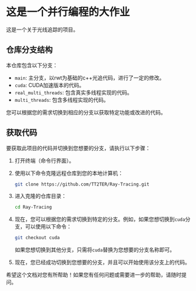 # 这是一个并行编程的大作业

这是一个关于光线追踪的项目。

## 仓库分支结构

本仓库包含以下分支：

- `main`: 主分支，以rwt为基础的c++光追代码，进行了一定的修改。
- `cuda`: CUDA加速版本的代码。
- `real_multi_threads`: 包含真实多线程实现的代码。
- `multi_threads`: 包含多线程实现的代码。

您可以根据您的需求切换到相应的分支以获取特定功能或改进的代码。

## 获取代码

要获取此项目的代码并切换到您想要的分支，请执行以下步骤：

1. 打开终端（命令行界面）。

2. 使用以下命令克隆远程仓库到您的本地计算机：

   ```bash
   git clone https://github.com/TT2TER/Ray-Tracing.git
   ```

3. 进入克隆的仓库目录：

   ```bash
   cd Ray-Tracing
   ```

4. 现在，您可以根据您的需求切换到特定的分支。例如，如果您想切换到`cuda`分支，可以使用以下命令：

   ```bash
   git checkout cuda
   ```

   如果您想切换到其他分支，只需将`cuda`替换为您想要的分支名称即可。

5. 现在，您已经成功切换到您想要的分支，并且可以开始使用该分支上的代码。

希望这个文档对您有所帮助！如果您有任何问题或需要进一步的帮助，请随时提问。